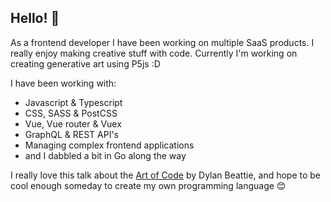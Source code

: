 ## Hello! 👋

As a frontend developer I have been working on multiple SaaS products. I really enjoy making creative stuff with code. 
Currently I'm working on creating generative art using P5js :D

I have been working with:

- Javascript & Typescript
- CSS, SASS & PostCSS
- Vue, Vue router & Vuex 
- GraphQL & REST API's
- Managing complex frontend applications
- and I dabbled a bit in Go along the way

I really love this talk about the [Art of Code](https://www.youtube.com/watch?v=6avJHaC3C2U) by Dylan Beattie, and hope to be cool enough someday to create my own programming language 😊
